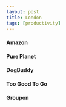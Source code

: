 ```yaml
---
layout: post
title: London
tags: [productivity]
---
```


#### Amazon

#### Pure Planet

#### DogBuddy

#### Too Good To Go

#### Groupon
